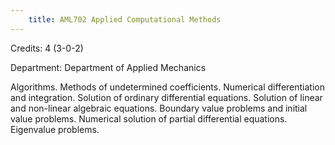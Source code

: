 ```yaml
---
    title: AML702 Applied Computational Methods
---
```

Credits: 4 (3-0-2)

Department: Department of Applied Mechanics

Algorithms. Methods of undetermined coefficients. Numerical differentiation and integration. Solution of ordinary differential equations. Solution of linear and non-linear algebraic equations. Boundary value problems and initial value problems. Numerical solution of partial differential equations. Eigenvalue problems.